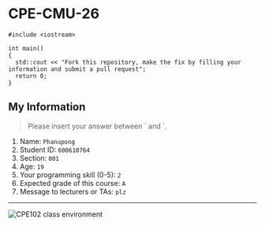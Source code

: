 # CPE-CMU-26
>
```
#include <iostream>

int main()
{
  std::cout << "Fork this repository, make the fix by filling your information and submit a pull request";
  return 0;
}
```

## My Information
> Please insert your answer between \` and \`.

1. Name: `Phanupong`
2. Student ID: `600610764`
3. Section: `001`
4. Age: `19`
5. Your programming skill (0-5): `2`
6. Expected grade of this course: `A`
7. Message to lecturers or TAs: `plz`

---
![CPE102 class environment](https://github.com/tmwatchanan/CPE-CMU-26/raw/master/cpe102_class_envi.jpg)
